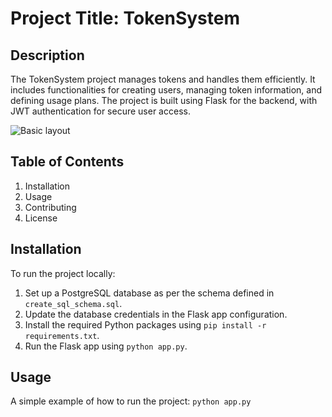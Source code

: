 # Project Title: TokenSystem

## Description
The TokenSystem project manages tokens and handles them efficiently. It includes functionalities for creating users, managing token information, and defining usage plans. The project is built using Flask for the backend, with JWT authentication for secure user access.

![Basic layout](https://whimsical.com/basic-layout-XeXWuXQMivfx9vaTpdJysM)

## Table of Contents
1. Installation
2. Usage
3. Contributing
4. License

## Installation
To run the project locally:
1. Set up a PostgreSQL database as per the schema defined in `create_sql_schema.sql`.
2. Update the database credentials in the Flask app configuration.
3. Install the required Python packages using `pip install -r requirements.txt`.
4. Run the Flask app using `python app.py`.

## Usage
A simple example of how to run the project:
`python app.py`
<!--
## Contributing
Contributions are welcome. Please follow the guidelines in the `CONTRIBUTING.md` file.

## License
This project is licensed under the MIT License. See `LICENSE` for more details.
-->
